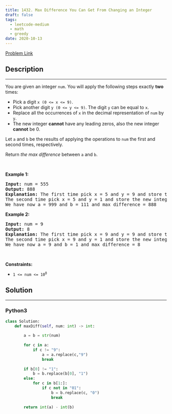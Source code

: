 ```yaml
---
title: 1432. Max Difference You Can Get From Changing an Integer
draft: false
tags: 
  - leetcode-medium
  - math
  - greedy
date: 2020-10-13
---
```


[Problem Link](https://leetcode.com/problems/max-difference-you-can-get-from-changing-an-integer/)

## Description

---
<p>You are given an integer <code>num</code>. You will apply the following steps exactly <strong>two</strong> times:</p>

<ul>
	<li>Pick a digit <code>x (0 &lt;= x &lt;= 9)</code>.</li>
	<li>Pick another digit <code>y (0 &lt;= y &lt;= 9)</code>. The digit <code>y</code> can be equal to <code>x</code>.</li>
	<li>Replace all the occurrences of <code>x</code> in the decimal representation of <code>num</code> by <code>y</code>.</li>
	<li>The new integer <strong>cannot</strong> have any leading zeros, also the new integer <strong>cannot</strong> be 0.</li>
</ul>

<p>Let <code>a</code> and <code>b</code> be the results of applying the operations to <code>num</code> the first and second times, respectively.</p>

<p>Return <em>the max difference</em> between <code>a</code> and <code>b</code>.</p>

<p>&nbsp;</p>
<p><strong class="example">Example 1:</strong></p>

<pre>
<strong>Input:</strong> num = 555
<strong>Output:</strong> 888
<strong>Explanation:</strong> The first time pick x = 5 and y = 9 and store the new integer in a.
The second time pick x = 5 and y = 1 and store the new integer in b.
We have now a = 999 and b = 111 and max difference = 888
</pre>

<p><strong class="example">Example 2:</strong></p>

<pre>
<strong>Input:</strong> num = 9
<strong>Output:</strong> 8
<strong>Explanation:</strong> The first time pick x = 9 and y = 9 and store the new integer in a.
The second time pick x = 9 and y = 1 and store the new integer in b.
We have now a = 9 and b = 1 and max difference = 8
</pre>

<p>&nbsp;</p>
<p><strong>Constraints:</strong></p>

<ul>
	<li><code>1 &lt;= num &lt;= 10<sup>8</sup></code></li>
</ul>


## Solution

---
### Python3
``` py title='max-difference-you-can-get-from-changing-an-integer'
class Solution:
    def maxDiff(self, num: int) -> int:
        
        a = b = str(num)
        
        for c in a:
            if c != "9":
                a = a.replace(c,"9")
                break
        
        if b[0] != "1":
            b = b.replace(b[0], "1")
        else:
            for c in b[1:]:
                if c not in "01":
                    b = b.replace(c, "0")
                    break
        
        return int(a) - int(b)
            
```

